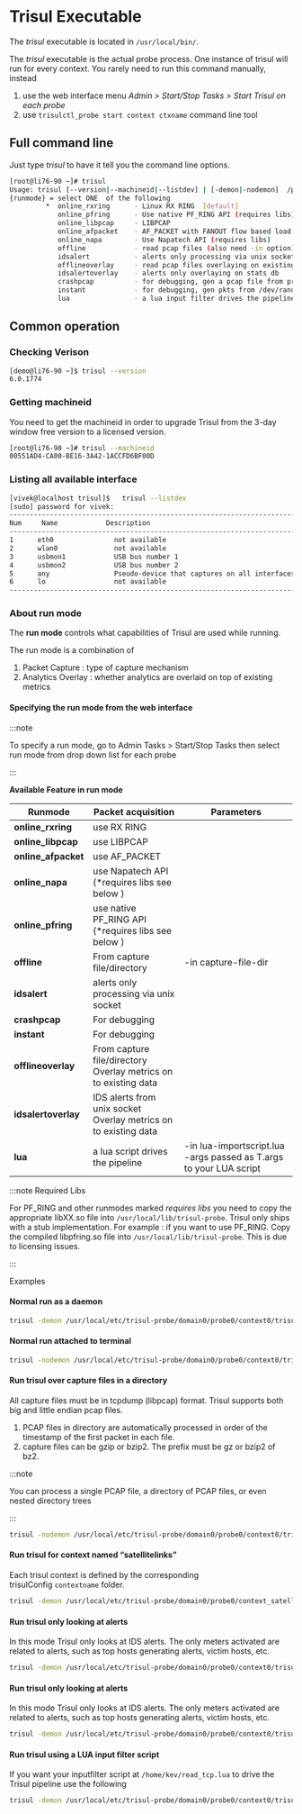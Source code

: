 # Trisul Executable

The *trisul* executable is located in `/usr/local/bin/`.

The *trisul* executable is the actual probe process. One instance of trisul will run for every context. You rarely need to run this command manually, instead

1. use the web interface menu *Admin > Start/Stop Tasks > Start Trisul on each probe*
2. use `trisulctl_probe start context ctxname` command line tool

## Full command line

Just type *trisul* to have it tell you the command line options.

```bash
[root@li76-90 ~]# trisul
Usage: trisul [--version|--machineid|--listdev] | [-demon|-nodemon]  /path/to/config/file -mode {runmode} -in ifile -out ofile -args extra_args 
{runmode} = select ONE  of the following 
         *  online_rxring      - Linux RX RING  [default]
            online_pfring      - Use native PF_RING API (requires libs)
            online_libpcap     - LIBPCAP 
            online_afpacket    - AF_PACKET with FANOUT flow based load balancing
            online_napa        - Use Napatech API (requires libs)
            offline            - read pcap files (also need -in option)
            idsalert           - alerts only processing via unix socket 
            offlineoverlay     - read pcap files overlaying on existing DB
            idsalertoverlay    - alerts only overlaying on stats db
            crashpcap          - for debugging, gen a pcap file from prev run
            instant            - for debugging, gen pkts from /dev/random like device
            lua                - a lua input filter drives the pipeline
```

## Common operation

### Checking Verison

```bash
[demo@li76-90 ~]$ trisul --version
6.0.1774
```

### Getting machineid

You need to get the machineid in order to upgrade Trisul from the 3-day window free version to a licensed version.

```bash
[root@li76-90 ~]# trisul --machineid
00551AD4-CA00-BE16-3A42-1ACCFD6BF00D
```

### Listing all available interface

```bash
[vivek@localhost trisul]$   trisul --listdev
[sudo] password for vivek: 
---------------------------------------------------------------------------
Num     Name            Description 
---------------------------------------------------------------------------
1      eth0               not available
2      wlan0              not available
3      usbmon1            USB bus number 1
4      usbmon2            USB bus number 2
5      any                Pseudo-device that captures on all interfaces
6      lo                 not available
---------------------------------------------------------------------------
```

### About run mode

The **run mode** controls what capabilities of Trisul are used while running.

The run mode is a combination of

1. Packet Capture : type of capture mechanism
2. Analytics Overlay : whether analytics are overlaid on top of existing metrics

#### Specifying the run mode from the web interface

:::note

To specify a run mode, go to Admin Tasks > Start/Stop Tasks then select run mode from drop down list for each probe

:::

**Available Feature in run mode**

| Runmode             | Packet acquisition                                                  | Parameters                                                         |
| ------------------- | ------------------------------------------------------------------- | ------------------------------------------------------------------ |
| **online_rxring**   | use RX RING                                                         |                                                                    |
| **online_libpcap**  | use LIBPCAP                                                         |                                                                    |
| **online_afpacket** | use AF_PACKET                                                       |                                                                    |
| **online_napa**     | use Napatech API (*requires libs see below )                        |                                                                    |
| **online_pfring**   | use native PF_RING API (*requires libs see below )                  |                                                                    |
| **offline**         | From capture file/directory                                         | -in capture-file-dir                                               |
| **idsalert**        | alerts only processing via unix socket                              |                                                                    |
| **crashpcap**       | For debugging                                                       |                                                                    |
| **instant**         | For debugging                                                       |                                                                    |
| **offlineoverlay**  | From capture file/directory<br/>Overlay metrics on to existing data |                                                                    |
| **idsalertoverlay** | IDS alerts from unix socket<br/>Overlay metrics on to existing data |                                                                    |
| **lua**             | a lua script drives the pipeline                                    | -in lua-importscript.lua -args passed as T.args to your LUA script |

:::note Required Libs

For PF_RING and other runmodes marked *requires libs* you need to copy the appropriate libXX.so file into `/usr/local/lib/trisul-probe`. Trisul only ships with a stub implementation. For example : if you want to use PF_RING. Copy the compiled libpfring.so file into `/usr/local/lib/trisul-probe`. This is due to licensing issues.

:::

Examples 

#### Normal run as a daemon

```bash
trisul -demon /usr/local/etc/trisul-probe/domain0/probe0/context0/trisulProbeConfig.xml -mode online_rxring
```

#### Normal run attached to terminal

```bash
trisul -nodemon /usr/local/etc/trisul-probe/domain0/probe0/context0/trisulProbeConfig.xml -mode online_rxring
```

#### Run trisul over capture files in a directory

All capture files must be in tcpdump (libpcap) format. Trisul supports both big and little endian pcap files.

1. PCAP files in directory are automatically processed in order of the timestamp of the first packet in each file.
2. capture files can be gzip or bzip2. The prefix must be gz or bzip2 of bz2.

:::note

You can process a single PCAP file, a directory of PCAP files, or even nested directory trees

:::

```bash
trisul -nodemon /usr/local/etc/trisul-probe/domain0/probe0/context0/trisulProbeConfig.xml -mode offline -in /home/vivek/mycaps/capdir
```

#### Run trisul for context named “satellitelinks”

Each trisul context is defined by the corresponding trisulConfig `contextname` folder.

```bash
trisul -demon /usr/local/etc/trisul-probe/domain0/probe0/context_satellitelinks/trisulProbeConfig.xml -mode online_libpcap
```

#### Run trisul only looking at alerts

In this mode Trisul only looks at IDS alerts. The only meters activated are related to alerts, such as top hosts generating alerts, victim hosts, etc.

```bash
trisul -demon /usr/local/etc/trisul-probe/domain0/probe0/context0/trisulProbeConfig.xml -mode idsalert
```

#### Run trisul only looking at alerts

In this mode Trisul only looks at IDS alerts. The only meters activated are related to alerts, such as top hosts generating alerts, victim hosts, etc.

```bash
trisul -demon /usr/local/etc/trisul-probe/domain0/probe0/context0/trisulProbeConfig.xml -mode idsalert
```

#### Run trisul using a LUA input filter script

If you want your inputfilter script at `/home/kev/read_tcp.lua` to drive the Trisul pipeline use the following

```bash
trisul -demon /usr/local/etc/trisul-probe/domain0/probe0/context0/trisulProbeConfig.xml -mode lua -in /home/kev/read_tcp.lua -args argstolua-script
```
